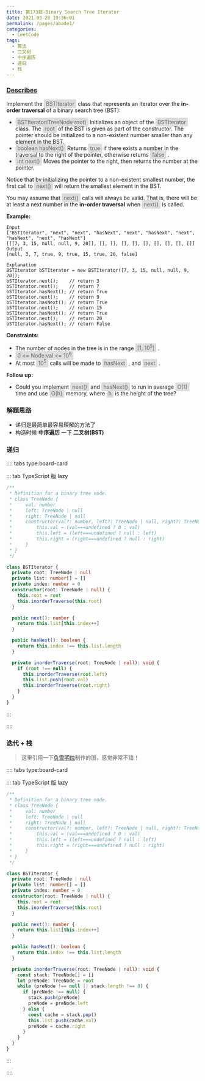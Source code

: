 ```yaml
---
title: 第173题-Binary Search Tree Iterator
date: 2021-03-28 19:36:01
permalink: /pages/aba4e1/
categories:
  - LeetCode
tags:
  - 算法
  - 二叉树
  - 中序遍历
  - 递归
  - 栈
---
```


### [Describes](https://leetcode-cn.com/problems/binary-search-tree-iterator/)

Implement the <span style="background: #ddd; color: #666; padding: 3px 5px; border-radius: 2px;">BSTIterator</span> class that represents an iterator over the **in-order traversal** of a binary search tree (BST):

- <span style="background: #ddd; color: #666; padding: 3px 5px; border-radius: 2px;">BSTIterator(TreeNode root)</span> Initializes an object of the <span style="background: #ddd; color: #666; padding: 3px 5px; border-radius: 2px;">BSTIterator</span> class. The <span style="background: #ddd; color: #666; padding: 3px 5px; border-radius: 2px;">root</span> of the BST is given as part of the constructor. The pointer should be initialized to a non-existent number smaller than any element in the BST.
- <span style="background: #ddd; color: #666; padding: 3px 5px; border-radius: 2px;">boolean hasNext()</span> Returns <span style="background: #ddd; color: #666; padding: 3px 5px; border-radius: 2px;">true</span> if there exists a number in the traversal to the right of the pointer, otherwise returns <span style="background: #ddd; color: #666; padding: 3px 5px; border-radius: 2px;">false</span> .
- <span style="background: #ddd; color: #666; padding: 3px 5px; border-radius: 2px;">int next()</span> Moves the pointer to the right, then returns the number at the pointer.

Notice that by initializing the pointer to a non-existent smallest number, the first call to <span style="background: #ddd; color: #666; padding: 3px 5px; border-radius: 2px;">next()</span> will return the smallest element in the BST.

You may assume that <span style="background: #ddd; color: #666; padding: 3px 5px; border-radius: 2px;">next()</span> calls will always be valid. That is, there will be at least a next number in the **in-order traversal** when <span style="background: #ddd; color: #666; padding: 3px 5px; border-radius: 2px;">next()</span> is called.

<!-- more -->

**Example:**

```
Input
["BSTIterator", "next", "next", "hasNext", "next", "hasNext", "next", "hasNext", "next", "hasNext"]
[[[7, 3, 15, null, null, 9, 20]], [], [], [], [], [], [], [], [], []]
Output
[null, 3, 7, true, 9, true, 15, true, 20, false]

Explanation
BSTIterator bSTIterator = new BSTIterator([7, 3, 15, null, null, 9, 20]);
bSTIterator.next();    // return 3
bSTIterator.next();    // return 7
bSTIterator.hasNext(); // return True
bSTIterator.next();    // return 9
bSTIterator.hasNext(); // return True
bSTIterator.next();    // return 15
bSTIterator.hasNext(); // return True
bSTIterator.next();    // return 20
bSTIterator.hasNext(); // return False
```

**Constraints:**

- The number of nodes in the tree is in the range <span style="background: #ddd; color: #666; padding: 3px 5px; border-radius: 2px;">[1, 10<sup>5</sup>]</span> .
- <span style="background: #ddd; color: #666; padding: 3px 5px; border-radius: 2px;">0 <= Node.val <= 10<sup>6</sup></span>
- At most <span style="background: #ddd; color: #666; padding: 3px 5px; border-radius: 2px;">10<sup>5</sup></span> calls will be made to <span style="background: #ddd; color: #666; padding: 3px 5px; border-radius: 2px;">hasNext</span> , and <span style="background: #ddd; color: #666; padding: 3px 5px; border-radius: 2px;">next</span> .

**Follow up:**

- Could you implement <span style="background: #ddd; color: #666; padding: 3px 5px; border-radius: 2px;">next()</span> and <span style="background: #ddd; color: #666; padding: 3px 5px; border-radius: 2px;">hasNext()</span> to run in average <span style="background: #ddd; color: #666; padding: 3px 5px; border-radius: 2px;">O(1)</span> time and use <span style="background: #ddd; color: #666; padding: 3px 5px; border-radius: 2px;">O(h)</span> memory, where <span style="background: #ddd; color: #666; padding: 3px 5px; border-radius: 2px;">h</span> is the height of the tree?

### 解题思路

- 递归是最简单最容易理解的方法了
- 构造时候 **中序遍历** 一下 **二叉树(BST)**

### 递归

:::: tabs type:board-card

::: tab TypeScript 版 lazy

```TypeScript
/**
 * Definition for a binary tree node.
 * class TreeNode {
 *     val: number
 *     left: TreeNode | null
 *     right: TreeNode | null
 *     constructor(val?: number, left?: TreeNode | null, right?: TreeNode | null) {
 *         this.val = (val===undefined ? 0 : val)
 *         this.left = (left===undefined ? null : left)
 *         this.right = (right===undefined ? null : right)
 *     }
 * }
 */

class BSTIterator {
  private root: TreeNode | null
  private list: number[] = []
  private index: number = 0
  constructor(root: TreeNode | null) {
    this.root = root
    this.inorderTraverse(this.root)
  }

  public next(): number {
    return this.list[this.index++]
  }

  public hasNext(): boolean {
    return this.index !== this.list.length
  }

  private inorderTraverse(root: TreeNode | null): void {
    if (root !== null) {
      this.inorderTraverse(root.left)
      this.list.push(root.val)
      this.inorderTraverse(root.right)
    }
  }
}
```

:::

::::

### 迭代 + 栈

> 这里引用一下[负雪明烛](https://leetcode-cn.com/problems/binary-search-tree-iterator/solution/fu-xue-ming-zhu-dan-diao-zhan-die-dai-la-dkrm/)制作的图，感觉非常不错！

<DynamicImportPhotoSwipe 
  :items="[{src: 'https://cdn.jsdelivr.net/gh/xiaojun996/CDN/images/leetcode/binary-search-tree-iterator-fuxuemingzhu.jpeg',thumbnail: 'https://cdn.jsdelivr.net/gh/xiaojun996/CDN/images/leetcode/binary-search-tree-iterator-fuxuemingzhu.jpeg',w: 1280,h: 720}]"
/>

:::: tabs type:board-card

::: tab TypeScript 版 lazy

```TypeScript
/**
 * Definition for a binary tree node.
 * class TreeNode {
 *     val: number
 *     left: TreeNode | null
 *     right: TreeNode | null
 *     constructor(val?: number, left?: TreeNode | null, right?: TreeNode | null) {
 *         this.val = (val===undefined ? 0 : val)
 *         this.left = (left===undefined ? null : left)
 *         this.right = (right===undefined ? null : right)
 *     }
 * }
 */

class BSTIterator {
  private root: TreeNode | null
  private list: number[] = []
  private index: number = 0
  constructor(root: TreeNode | null) {
    this.root = root
    this.inorderTraverse(this.root)
  }

  public next(): number {
    return this.list[this.index++]
  }

  public hasNext(): boolean {
    return this.index !== this.list.length
  }

  private inorderTraverse(root: TreeNode | null): void {
    const stack: TreeNode[] = []
    let preNode: TreeNode = root
    while (preNode !== null || stack.length !== 0) {
      if (preNode !== null) {
        stack.push(preNode)
        preNode = preNode.left
      } else {
        const cache = stack.pop()
        this.list.push(cache.val)
        preNode = cache.right
      }
    }
  }
}
```

:::

::::
